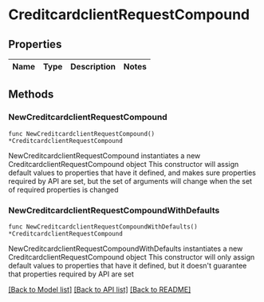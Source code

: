 # CreditcardclientRequestCompound

## Properties

Name | Type | Description | Notes
------------ | ------------- | ------------- | -------------

## Methods

### NewCreditcardclientRequestCompound

`func NewCreditcardclientRequestCompound() *CreditcardclientRequestCompound`

NewCreditcardclientRequestCompound instantiates a new CreditcardclientRequestCompound object
This constructor will assign default values to properties that have it defined,
and makes sure properties required by API are set, but the set of arguments
will change when the set of required properties is changed

### NewCreditcardclientRequestCompoundWithDefaults

`func NewCreditcardclientRequestCompoundWithDefaults() *CreditcardclientRequestCompound`

NewCreditcardclientRequestCompoundWithDefaults instantiates a new CreditcardclientRequestCompound object
This constructor will only assign default values to properties that have it defined,
but it doesn't guarantee that properties required by API are set


[[Back to Model list]](../README.md#documentation-for-models) [[Back to API list]](../README.md#documentation-for-api-endpoints) [[Back to README]](../README.md)


